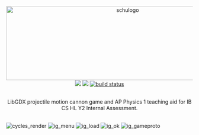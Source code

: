 
<div align="center">
  <a href="https://github.com/pocketrice/Schucannons">
      <img src="https://github.com/PocketRice/Schucannons/assets/79682953/41a43171-36bf-45ae-bd13-5819a573a13d" alt="schulogo" height=200 width=640>
  </a>
</div>
  <div align="center">
<a href="https://github.com/pocketrice/Schucannons/graphs/contributors" alt="Contributors">
        <img src="https://img.shields.io/github/contributors/pocketrice/Schucannons" /></a>
<a href="https://github.com/pocketrice/Schucannons/pulse" alt="Activity">
        <img src="https://img.shields.io/github/commit-activity/m/pocketrice/Schucannons" /></a>
    <a href="https://circleci.com/gh/pocketrice/Schucannons/tree/master">
        <img src="https://img.shields.io/circleci/project/github/pocketrice/Schucannons/master" alt="build status"></a>
</div>

<p align="center">
  <br>
LibGDX projectile motion cannon game and AP Physics 1 teaching aid for IB CS HL Y2 Internal Assessment.
  <br><br>


![cycles_render](https://github.com/PocketRice/Schucannons/assets/79682953/3d182703-4fb2-4330-b22d-5b84f8dfde0c)
![ig_menu](https://github.com/PocketRice/Schucannons/assets/79682953/aea28511-777b-4fae-b326-fc02d95e4407)
![ig_load](https://github.com/PocketRice/Schucannons/assets/79682953/e3070efd-838f-4280-b7c2-4b3daf5050de)
![ig_ok](https://github.com/PocketRice/Schucannons/assets/79682953/e820cfeb-227f-44a6-b595-abfc0161c742)
![ig_gameproto](https://github.com/PocketRice/Schucannons/assets/79682953/9f991523-6763-49ea-8f06-5c4fb9f10f24)
